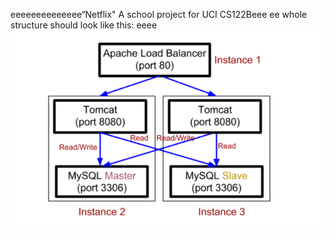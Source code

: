 eeeeeeeeeeeeee“Netflix"
A school project for UCI CS122Beee
ee
whole structure should look like this:
eeee
![image](https://github.com/cxk123/-Netflix-CS122B/blob/master/images/struture.PNG)
